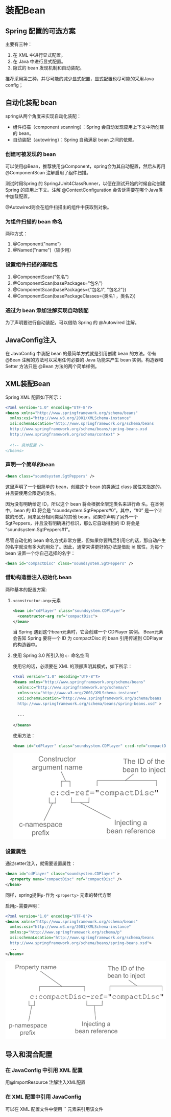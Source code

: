 # 装配Bean

## Spring 配置的可选方案

主要有三种：

1. 在 XML 中进行显式配置。
2. 在 Java 中进行显式配置。
3. 隐式的 bean 发现机制和自动装配。

推荐采用第三种，并尽可能的减少显式配置，显式配置也尽可能的采用Java config；

## 自动化装配 bean

spring从两个角度来实现自动化装配：

- 组件扫描（component scanning）：Spring 会自动发现应用上下文中所创建的 bean。
- 自动装配（autowiring）：Spring 自动满足 bean 之间的依赖。

### 创建可被发现的 bean

可以使用@Bean，推荐使用@Component，spring会为其自动配置，然后从再用@ComponentScan 注解启用了组件扫描。

测试时用Spring 的 SpringJUnit4ClassRunner，以便在测试开始的时候自动创建 Spring 的应用上下文。注解 @ContextConfiguration 会告诉需要在哪个Java类中加载配置。

 @Autowired则会在组件扫描出的组件中获取到对象。

### 为组件扫描的 bean 命名

两种方式：

1. @Component("name")
2. @Named("name")（较少用）

### 设置组件扫描的基础包

1. @ComponentScan("包名")
2. @ComponentScan(basePackages="包名")
3. @ComponentScan(basePackages={"包名1", "包名2"})
4. @ComponentScan(basePackageClasses={类名1 ，类名2})

### 通过为 bean 添加注解实现自动装配

为了声明要进行自动装配，可以借助 Spring 的 @Autowired 注解。



## JavaConfig注入

在 JavaConfig 中装配 bean 的最简单方式就是引用创建 bean 的方法。带有 @Bean 注解的方法可以采用任何必要的 Java 功能来产生 bean 实例。构造器和 Setter 方法只是 @Bean 方法的两个简单样例。

## XML装配Bean

Spring XML 配置如下所示：

```XML
<?xml version="1.0" encoding="UTF-8"?>
<beans xmlns="http://www.springframework.org/schema/beans"
  xmlns:xsi="http://www.w3.org/2001/XMLSchema-instance"
  xsi:schemaLocation="http://www.springframework.org/schema/beans 
  http://www.springframework.org/schema/beans/spring-beans.xsd
  http://www.springframework.org/schema/context" >
  
  <!-- 具体配置 />
</beans>
```

### 声明一个简单的bean

```xml
<bean class="soundsystem.SgtPeppers" />
```

这里声明了一个很简单的 bean，创建这个 bean 的类通过 class 属性来指定的，并且要使用全限定的类名。

因为没有明确给定 ID，所以这个 bean 将会根据全限定类名来进行命 名。在本例中，bean 的 ID 将会是 “soundsystem.SgtPeppers#0”。其中，“#0” 是一个计数的形式，用来区分相同类型的其他 bean。如果你声明了另外一个 SgtPeppers，并且没有明确进行标识，那么它自动得到的 ID 将会是 “soundsystem.SgtPeppers#1”。

尽管自动化的 bean 命名方式非常方便，但如果你要稍后引用它的话，那自动产生的名字就没有多大的用处了。因此，通常来讲更好的办法是借助 id 属性，为每个 bean 设置一个你自己选择的名字：

```xml
<bean id="compactDisc" class="soundsystem.SgtPeppers" />
```

### 借助构造器注入初始化 bean

两种基本的配置方案:

1. `<constructor-arg>`元素

   ```xml
   <bean id="cdPlayer" class="soundsystem.CDPlayer">
     <constructor-arg ref="compactDisc">
   </bean>
   ```

   当 Spring 遇到这个bean元素时，它会创建一个 CDPlayer 实例。 Bean元素会告知 Spring 要将一个 ID 为 compactDisc 的 bean 引用传递到 CDPlayer 的构造器中。

2. 使用 Spring 3.0 所引入的 `c-` 命名空间

   使用它的话，必须要在 XML 的顶部声明其模式，如下所示：

   ```xml
   <?xml version="1.0" encoding="UTF-8"?>
   <beans xmlns="http://www.springframework.org/schema/beans"
     xmlns:c="http://www.springframework.org/schema/c"
     xmlns:xsi="http://www.w3.org/2001/XMLSchema-instance"
     xsi:schemaLocation="http://www.springframework.org/schema/beans 
     http://www.springframework.org/schema/beans/spring-beans.xsd" >
     
     ...
     
   </beans>
   ```

   使用方法：

   ```xml
   <bean id="cdPlayer" class="soundsystem.CDPlayer" c:cd-ref="compactDisc" />
   ```

   ![image-20200109151112446](assets/image-20200109151112446.png)

### 设置属性

通过setter注入，就需要设置属性：

```xml
<bean id="cdPlayer" class="soundsystem.CDPlayer" >
  <property name="compactDisc" ref="compactDisc" />
</bean>
```

同样，spring提供`p-`作为 `<property>` 元素的替代方案

启用`p-`需要声明：

```xml
<?xml version="1.0" encoding="UTF-8"?>
<beans xmlns="http://www.springframework.org/schema/beans"
  xmlns:xsi="http://www.w3.org/2001/XMLSchema-instance"
  xmlns:p="http://www.springframework.org/schema/p"
  xsi:schemaLocation="http://www.springframework.org/schema/beans
  http://www.springframework.org/schema/beans/spring-beans.xsd">
  ...
</beans>
```

![image-20200109161424314](assets/image-20200109161424314.png)

## 导入和混合配置

### 在 JavaConfig 中引用 XML 配置

用@ImportResource 注解注入XML配置

### 在 XML 配置中引用 JavaConfig

可以在 XML 配置文件中使用 `` 元素来引用该文件

